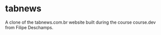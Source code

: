 # tabnews
A clone of the tabnews.com.br website built during the course course.dev from Filipe Deschamps.
